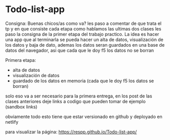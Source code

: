 ﻿# Todo-list-app
Consigna: 
Buenas chicos/as como va? les paso a comentar de que trata el tp y en que consiste cada etapa
como hablamos las ultimas dos clases les paso la consigna de la primer etapa del trabajo practico. La idea es hacer una app que al terminarla se pueda hacer un alta de datos, visualización de los datos y baja de dato, ademas los datos seran guardados en una base de datos del navegador, asi que cada que le doy f5 los datos no se borran 

Primera etapa:
- alta de datos
- visualización de datos
- guardado de los datos en memoria (cada que le doy f5 los datos se borran) 

solo eso va a ser necesario para la primera entrega, en los post de las clases anteriores deje links a codigo que pueden tomar de ejemplo (sandbox links)

obviamente todo esto tiene que estar versionado en github y deployado en netlify

para visualizar la página: https://respp.github.io/Todo-list-app/
